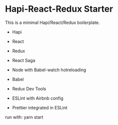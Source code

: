 # Hapi-React-Redux Starter

This is a minimal Hapi/React/Redux boilerplate.

- Hapi
- React
- Redux
- React Saga
- Node with Babel-watch hotreloading

- Babel
- Redux Dev Tools
- ESLint with Airbnb config
- Prettier integrated in ESLint

run with: yarn start
